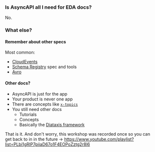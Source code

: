 ### Is AsyncAPI all I need for EDA docs?

No.

### What else?

#### Remember about other specs

Most common:

- [CloudEvents](https://github.com/cloudevents/spec)
- [Schema Registry](https://github.com/cloudevents/spec/blob/main/schemaregistry/spec.md) spec and tools
- [Avro](https://avro.apache.org/)

#### Other docs?

- AsyncAPI is just for the app
- Your product is never one app
- There are concepts like [`x-topics`](https://help.bump.sh/markdown-support#adding-topics-to-your-documentation)
- You still need other docs
  - Tutorials
  - Concepts
  - Basically the [Diataxis framework](https://diataxis.fr/)


That is it. And don't worry, this workshop was recorded once so you can get back to in in the future -> https://www.youtube.com/playlist?list=PLbi1gRlP7piiaD67o1F4EOPoZztg2r8l6
